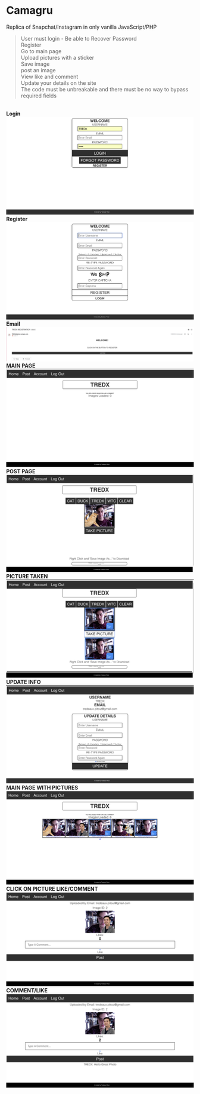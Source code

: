 # Camagru

Replica of Snapchat/Instagram in only vanilla JavaScript/PHP <br>
>User must login - Be able to Recover Password <br>
>Register <br>
>Go to main page <br>
>Upload pictures with a sticker <br>
>Save image <br>
>post an image <br>
>View like and comment <br>
>Update your details on the site <br>
>The code must be unbreakable and there must be no way to bypass required fields <br>

<br> **Login** <br>
![l](https://github.com/tpitout/Camagru/blob/master/1.png)
<br> **Register** <br>
![l](https://github.com/tpitout/Camagru/blob/master/2.png)
<br> **Email** <br>
![l](https://github.com/tpitout/Camagru/blob/master/3.png)
<br> **MAIN PAGE** <br>
![l](https://github.com/tpitout/Camagru/blob/master/4.png)
<br> **POST PAGE** <br>
![l](https://github.com/tpitout/Camagru/blob/master/5.png)
<br> **PICTURE TAKEN** <br>
![l](https://github.com/tpitout/Camagru/blob/master/6.png)
<br> **UPDATE INFO** <br>
![l](https://github.com/tpitout/Camagru/blob/master/7.png)
<br> **MAIN PAGE WITH PICTURES** <br>
![l](https://github.com/tpitout/Camagru/blob/master/8.png)
<br> **CLICK ON PICTURE LIKE/COMMENT** <br>
![l](https://github.com/tpitout/Camagru/blob/master/9.png)
<br> **COMMENT/LIKE** <br>
![l](https://github.com/tpitout/Camagru/blob/master/10.png)
